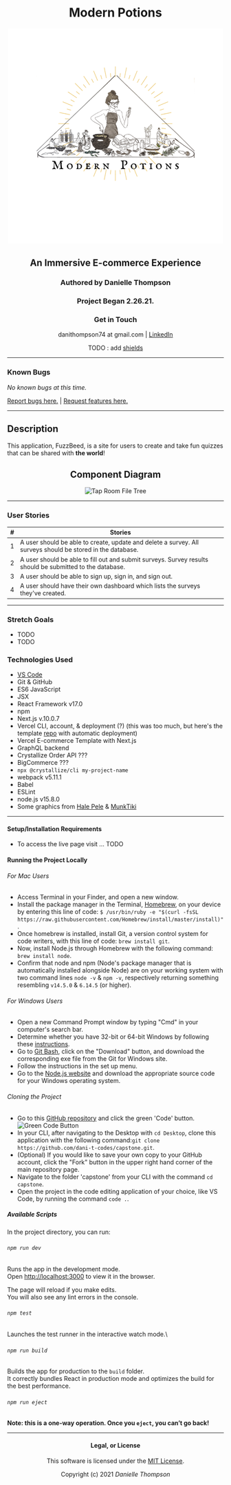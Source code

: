 <div align="center">

# Modern Potions

![Modern Potions Logo](img/ModernPotionsLogo.png)

## An Immersive E-commerce Experience

### Authored by Danielle Thompson

### Project Began 2.26.21.

### Get in Touch

danithompson74 at gmail.com | [LinkedIn](https://www.linkedin.com/in/danielle-thompson74/)

TODO : add [shields](https://shields.io/)

</div>

---

### Known Bugs

_No known bugs at this time._

[Report bugs here.](https://github.com/Zahnen/fuzzbeed/issues) | [Request features here.](https://github.com/Zahnen/fuzzbeed/issues)

___

## Description

This application, FuzzBeed, is a site for users to create and take fun quizzes that can be shared with **the world**!

<div align="center">

## Component Diagram

![Tap Room File Tree](https://i.postimg.cc/BnXjV00P/Tap-Room-File-Tree.png)

</div>

---

### User Stories

|  # 	|  Stories 	|
|---	|---	|
|  1 	|  A user should be able to create, update and delete a survey. All surveys should be stored in the database. 	|
|  2 	|   A user should be able to fill out and submit surveys. Survey results should be submitted to the database. 	|
|  3 	|   A user should be able to sign up, sign in, and sign out.	|
|  4 	|   A user should have their own dashboard which lists the surveys they've created.	|

---

### Stretch Goals

- TODO
- TODO

### Technologies Used

- [VS Code](https://code.visualstudio.com/download)
- Git & GitHub
- ES6 JavaScript
- JSX
- React Framework v17.0
- npm
- Next.js v.10.0.7
- Vercel CLI, account, & deployment (?) (this was too much, but here's the template [repo](https://github.com/danitcodes/vercel-ecommerce) with automatic deployment)
- Vercel E-commerce Template with Next.js
- GraphQL backend
- Crystallize Order API ???
- BigCommerce ???
- `npx @crystallize/cli my-project-name`
- webpack v5.11.1
- Babel
- ESLint
- node.js v15.8.0
- Some graphics from [Hale Pele](halepele.com) & [MunkTiki](munktiki.com)

---

#### Setup/Installation Requirements

- To access the live page visit ... TODO

#### Running the Project Locally

###### For Mac Users

- Access Terminal in your Finder, and open a new window.
- Install the package manager in the Terminal, [Homebrew](https://brew.sh/), on your device by entering this line of code:
`$ /usr/bin/ruby -e "$(curl -fsSL https://raw.githubusercontent.com/Homebrew/install/master/install)"`.
- Once homebrew is installed, install Git, a version control system for code writers, with this line of code: `brew install git`.
- Now, install Node.js through Homebrew with the following command: `brew install node`.
- Confirm that node and npm (Node's package manager that is automatically installed alongside Node) are on your working system with two command lines `node -v` & `npm -v`, respectively returning something resembling `v14.5.0` & `6.14.5` (or higher).

###### For Windows Users

- Open a new Command Prompt window by typing "Cmd" in your computer's search bar.
- Determine whether you have 32-bit or 64-bit Windows by following these [instructions](https://support.microsoft.com/en-us/help/13443/windows-which-version-am-i-running).
- Go to [Git Bash](https://gitforwindows.org/), click on the "Download" button, and download the corresponding exe file from the Git for Windows site.
- Follow the instructions in the set up menu.
- Go to the [Node.js website](https://nodejs.org/en/download/) and download the appropriate source code for your Windows operating system.

###### Cloning the Project

- Go to this [GitHub repository](https://github.com/dani-t-codes/capstone) and click the green 'Code' button.
![Green Code Button](src/components/img/code-button.png)
- In your CLI, after navigating to the Desktop with `cd Desktop`, clone this application with the following command:`git clone https://github.com/dani-t-codes/capstone.git`.
- (Optional) If you would like to save your own copy to your GitHub account, click the "Fork" button in the upper right hand corner of the main repository page.
- Navigate to the folder 'capstone' from your CLI with the command `cd capstone`.
- Open the project in the code editing application of your choice, like VS Code, by running the command `code .`.

##### Available Scripts

In the project directory, you can run:

###### `npm run dev`

Runs the app in the development mode.\
Open [http://localhost:3000](http://localhost:3000) to view it in the browser.

The page will reload if you make edits.\
You will also see any lint errors in the console.

###### `npm test`

Launches the test runner in the interactive watch mode.\

###### `npm run build`

Builds the app for production to the `build` folder.\
It correctly bundles React in production mode and optimizes the build for the best performance.

###### `npm run eject`

**Note: this is a one-way operation. Once you `eject`, you can’t go back!**

___

<div align="center">

#### Legal, or License

This software is licensed under the [MIT License](https://choosealicense.com/licenses/mit/).

Copyright (c) 2021 *_Danielle Thompson_*

</div>